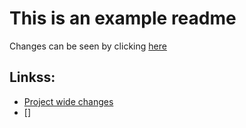 # This is an example readme

Changes can be seen by clicking [here](https://github.com/Techlemur-LLC/test/commits/main)

## Linkss:

- [Project wide changes](https://github.com/Techlemur-LLC/test/commits/main)
- []
